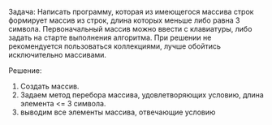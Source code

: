 Задача: Написать программу, которая из имеющегося массива строк формирует массив из строк, длина которых меньше либо равна 3 символа. Первоначальный массив можно ввести с клавиатуры, либо задать на старте выполнения алгоритма. При решении не рекомендуется пользоваться коллекциями, лучше обойтись исключительно массивами.

Решение:
1.	Создать массив. 
2.	Задаем метод перебора массива, удовлетворяющих условию, длина элемента <= 3 символа.
3.	выводим все элементы массива, отвечающие условию
